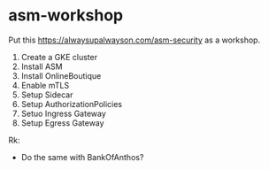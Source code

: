 # asm-workshop

Put this https://alwaysupalwayson.com/asm-security as a workshop.

1. Create a GKE cluster
1. Install ASM
1. Install OnlineBoutique
1. Enable mTLS
1. Setup Sidecar
1. Setup AuthorizationPolicies
1. Setuo Ingress Gateway
1. Setup Egress Gateway  

Rk:
- Do the same with BankOfAnthos?
